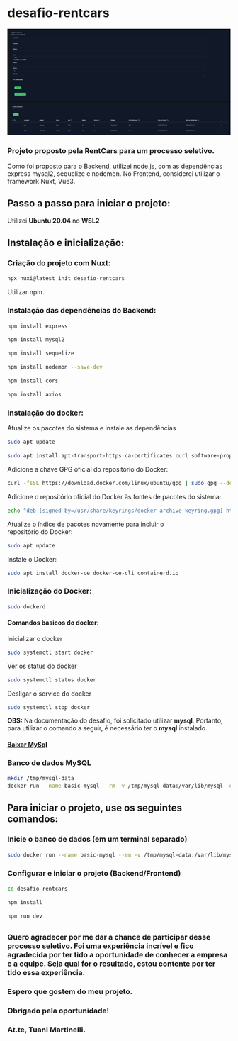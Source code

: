 # desafio-rentcars

![print da tela](public/print_da_tela.png)

### Projeto proposto pela RentCars para um processo seletivo.

Como foi proposto para o Backend, utilizei node.js, com as dependências express mysql2, sequelize e nodemon.
No Frontend, considerei utilizar o framework Nuxt, Vue3.

## Passo a passo para iniciar o projeto:

Utilizei **Ubuntu 20.04** no **WSL2**

## Instalação e inicialização:

### Criação do projeto com Nuxt:

```bash
npx nuxi@latest init desafio-rentcars
```

Utilizar npm.

### Instalação das dependências do Backend:

```bash
npm install express
```

```bash
npm install mysql2
```

```bash
npm install sequelize
```

```bash
npm install nodemon --save-dev
```

```bash
npm install cors
```

```bash
npm install axios
```

### Instalação do docker:

Atualize os pacotes do sistema e instale as dependências

```bash
sudo apt update
```

```bash
sudo apt install apt-transport-https ca-certificates curl software-properties-common
```

Adicione a chave GPG oficial do repositório do Docker:

```bash
curl -fsSL https://download.docker.com/linux/ubuntu/gpg | sudo gpg --dearmor -o /usr/share/keyrings/docker-archive-keyring.gpg
```

Adicione o repositório oficial do Docker às fontes de pacotes do sistema:

```bash
echo "deb [signed-by=/usr/share/keyrings/docker-archive-keyring.gpg] https://download.docker.com/linux/ubuntu $(lsb_release -cs) stable" | sudo tee /etc/apt/sources.list.d/docker.list > /dev/null
```

Atualize o índice de pacotes novamente para incluir o repositório do Docker:

```bash
sudo apt update
```

Instale o Docker:

```bash
sudo apt install docker-ce docker-ce-cli containerd.io
```

### Inicialização do Docker:

```bash
sudo dockerd
```
#### Comandos basicos do docker:

Inicializar o docker
```bash
sudo systemctl start docker
```
Ver os status do docker
```bash
sudo systemctl status docker
```
Desligar o service do docker
```bash
sudo systemctl stop docker
```


**OBS:** Na documentação do desafio, foi solicitado utilizar **mysql**. Portanto, para utilizar o comando a seguir, é necessário ter o **mysql** instalado.


#### [Baixar MySql]( https://dev.mysql.com/downloads/installer/ )


### Banco de dados MySQL
```bash
mkdir /tmp/mysql-data
docker run --name basic-mysql --rm -v /tmp/mysql-data:/var/lib/mysql -e MYSQL_ROOT_PASSWORD=ANSKk08aPEDbFjDO -e MYSQL_DATABASE=testing -p 3307:3306 -it mysql:8.0
```

## Para iniciar o projeto, use os seguintes comandos:

### Inicie o banco de dados (em um terminal separado)

```bash
sudo docker run --name basic-mysql --rm -v /tmp/mysql-data:/var/lib/mysql -e MYSQL_ROOT_PASSWORD=ANSKk08aPEDbFjDO -e MYSQL_DATABASE=testing -p 3307:3306 -it mysql:8.0
```

### Configurar e iniciar o projeto (Backend/Frontend)
```bash
cd desafio-rentcars
```

```bash
npm install 
```

```bash
npm run dev
```
##
### Quero agradecer por me dar a chance de participar desse processo seletivo. Foi uma experiência incrível e fico agradecida por ter tido a oportunidade de conhecer a empresa e a equipe. Seja qual for o resultado, estou contente por ter tido essa experiência.

### Espero que gostem do meu projeto.

### Obrigado pela oportunidade!

### At.te, Tuani Martinelli.